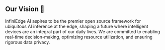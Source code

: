 ## Our Vision 🫶
InfiniEdge AI aspires to be the premier open source framework for ubiquitous AI inference at the edge, shaping a future where intelligent devices are an integral part of our daily lives. We are committed to enabling real-time decision-making, optimizing resource utilization, and ensuring rigorous data privacy.
<!--

**Here are some ideas to get you started:**

🙋‍♀️ A short introduction - what is your organization all about?
🌈 Contribution guidelines - how can the community get involved?
👩‍💻 Useful resources - where can the community find your docs? Is there anything else the community should know?
🍿 Fun facts - what does your team eat for breakfast?
🧙 Remember, you can do mighty things with the power of [Markdown](https://docs.github.com/github/writing-on-github/getting-started-with-writing-and-formatting-on-github/basic-writing-and-formatting-syntax)
-->
